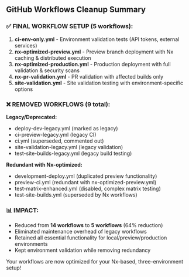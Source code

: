 ## GitHub Workflows Cleanup Summary

### ✅ FINAL WORKFLOW SETUP (5 workflows):

1. **ci-env-only.yml** - Environment validation tests (API tokens, external services)
2. **nx-optimized-preview.yml** - Preview branch deployment with Nx caching & distributed execution  
3. **nx-optimized-production.yml** - Production deployment with full validation & security scans
4. **nx-pr-validation.yml** - PR validation with affected builds only
5. **site-validation.yml** - Site validation testing with environment-specific options

### ❌ REMOVED WORKFLOWS (9 total):

**Legacy/Deprecated:**
- deploy-dev-legacy.yml (marked as legacy)
- ci-preview-legacy.yml (legacy CI)
- ci.yml (superseded, commented out)
- site-validation-legacy.yml (legacy validation)
- test-site-builds-legacy.yml (legacy build testing)

**Redundant with Nx-optimized:**
- development-deploy.yml (duplicated preview functionality)  
- preview-ci.yml (redundant with nx-optimized-preview.yml)
- test-matrix-enhanced.yml (disabled, complex matrix testing)
- test-site-builds.yml (superseded by Nx workflows)

### 📊 IMPACT:
- Reduced from **14 workflows** to **5 workflows** (64% reduction)
- Eliminated maintenance overhead of legacy workflows
- Retained all essential functionality for local/preview/production environments
- Kept environment validation while removing redundancy

Your workflows are now optimized for your Nx-based, three-environment setup!
